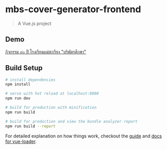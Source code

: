 # mbs-cover-generator-frontend

> A Vue.js project

## Demo
[กิจกรรม ๘๐ ปี โรงเรียนแม่สะเรียง "บริพัตรศึกษา"](https://mbs.madooding.com/)

## Build Setup

``` bash
# install dependencies
npm install

# serve with hot reload at localhost:8080
npm run dev

# build for production with minification
npm run build

# build for production and view the bundle analyzer report
npm run build --report
```

For detailed explanation on how things work, checkout the [guide](http://vuejs-templates.github.io/webpack/) and [docs for vue-loader](http://vuejs.github.io/vue-loader).
